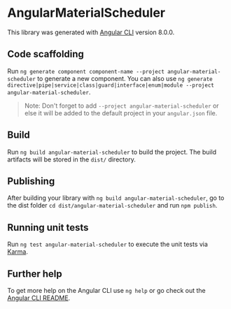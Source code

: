 # AngularMaterialScheduler

This library was generated with [Angular CLI](https://github.com/angular/angular-cli) version 8.0.0.

## Code scaffolding

Run `ng generate component component-name --project angular-material-scheduler` to generate a new component. You can also use `ng generate directive|pipe|service|class|guard|interface|enum|module --project angular-material-scheduler`.
> Note: Don't forget to add `--project angular-material-scheduler` or else it will be added to the default project in your `angular.json` file. 

## Build

Run `ng build angular-material-scheduler` to build the project. The build artifacts will be stored in the `dist/` directory.

## Publishing

After building your library with `ng build angular-material-scheduler`, go to the dist folder `cd dist/angular-material-scheduler` and run `npm publish`.

## Running unit tests

Run `ng test angular-material-scheduler` to execute the unit tests via [Karma](https://karma-runner.github.io).

## Further help

To get more help on the Angular CLI use `ng help` or go check out the [Angular CLI README](https://github.com/angular/angular-cli/blob/master/README.md).
